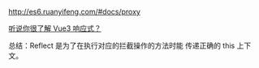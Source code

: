 http://es6.ruanyifeng.com/#docs/proxy

[听说你很了解 Vue3 响应式？](https://mp.weixin.qq.com/s/efo1CMY3pz1JlWy9CBFosA)

总结：Reflect 是为了在执行对应的拦截操作的方法时能 传递正确的 this 上下文。